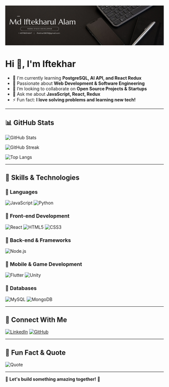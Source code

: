 ![Banner](github_banner.png)

# Hi 👋, I'm Iftekhar

- 🌱 I'm currently learning **PostgreSQL, AI API, and React Redux**
- 🚀 Passionate about **Web Development & Software Engineering**
- 👯 I’m looking to collaborate on **Open Source Projects & Startups**
- 💬 Ask me about **JavaScript, React, Redux**
- ⚡ Fun fact: **I love solving problems and learning new tech!**


---

## 📊 GitHub Stats
![GitHub Stats](https://github-readme-stats.vercel.app/api?username=iftekhar08019&show_icons=true&theme=dark)

![GitHub Streak](https://github-readme-streak-stats.herokuapp.com/?user=iftekhar08019&theme=dark)

![Top Langs](https://github-readme-stats.vercel.app/api/top-langs/?username=iftekhar08019&layout=compact&theme=dark)

---

## 🚀 Skills & Technologies

### 🔹 **Languages**
![JavaScript](https://img.shields.io/badge/JavaScript-F7DF1E?style=for-the-badge&logo=javascript&logoColor=black)
![Python](https://img.shields.io/badge/Python-3776AB?style=for-the-badge&logo=python&logoColor=white)

### 🔹 **Front-end Development**
![React](https://img.shields.io/badge/React-61DAFB?style=for-the-badge&logo=react&logoColor=black)
![HTML5](https://img.shields.io/badge/HTML5-E34F26?style=for-the-badge&logo=html5&logoColor=white)
![CSS3](https://img.shields.io/badge/CSS3-1572B6?style=for-the-badge&logo=css3&logoColor=white)

### 🔹 **Back-end & Frameworks**
![Node.js](https://img.shields.io/badge/Node.js-339933?style=for-the-badge&logo=nodedotjs&logoColor=white)

### 🔹 **Mobile & Game Development**
![Flutter](https://img.shields.io/badge/Flutter-02569B?style=for-the-badge&logo=flutter&logoColor=white)
![Unity](https://img.shields.io/badge/Unity-000000?style=for-the-badge&logo=unity&logoColor=white)

### 🔹 **Databases**
![MySQL](https://img.shields.io/badge/MySQL-4479A1?style=for-the-badge&logo=mysql&logoColor=white)
![MongoDB](https://img.shields.io/badge/MongoDB-47A248?style=for-the-badge&logo=mongodb&logoColor=white)

---

## 🔗 Connect With Me
[![LinkedIn](https://img.shields.io/badge/LinkedIn-blue?style=for-the-badge&logo=linkedin)](https://www.linkedin.com/in/mdiftekharulalam21/)
[![GitHub](https://img.shields.io/badge/GitHub-181717?style=for-the-badge&logo=github)](https://github.com/iftekhar08019)

---

## 📌 Fun Fact & Quote
![Quote](https://quotes-github-readme.vercel.app/api?type=horizontal&theme=dark)

---

🚀 **Let's build something amazing together!** 🎯
